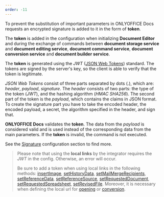 ```yaml
---
order: -11
---
```


To prevent the substitution of important parameters in ONLYOFFICE Docs requests an encrypted signature is added to it in the form of **token**.

The **token** is added in the configuration when initializing **Document Editor** and during the exchange of commands between **document storage service** and **document editing service**, **document command service**, **document conversion service** and **document builder service**.

The **token** is generated using the *JWT* ([JSON Web Tokens](https://jwt.io/)) standard. The tokens are signed by the server's key, so the client is able to verify that the token is legitimate.

*JSON Web Tokens* consist of three parts separated by dots (.), which are: *header*, *payload*, *signature*. The *header* consists of two parts: the type of the token (*JWT*), and the hashing algorithm (*HMAC SHA256*). The second part of the token is the *payload*, which contains the claims in JSON format. To create the signature part you have to take the encoded header, the encoded payload, a secret, the algorithm specified in the header, and sign that.

**ONLYOFFICE Docs** validates the **token**. The data from the *payload* is considered valid and is used instead of the corresponding data from the main parameters. If the **token** is invalid, the command is not executed.

See the [Signature](../../../Additional%20API/Signature/index.md) configuration section to find more.

> Please note that using the **local links** by the integrator requires the *JWT* in the config. Otherwise, an error will occur.
> 
> Be sure to add a token when using local links in the following methods: [insertImage](../../../Usage%20API/Methods/index.md#insertimage), [setHistoryData](../../../Usage%20API/Methods/index.md#sethistorydata), [setMailMergeRecipients](../../../Usage%20API/Methods/index.md#setmailmergerecipients), [setReferenceData](../../../Usage%20API/Methods/index.md#setreferencedata), [setReferenceSource](../../../Usage%20API/Methods/index.md#setreferencesource), [setRequestedDocument](../../../Usage%20API/Methods/index.md#setrequesteddocument), [setRequestedSpreadsheet](../../../Usage%20API/Methods/index.md#setrequestedspreadsheet), [setRevisedFile](../../../Usage%20API/Methods/index.md#setrevisedfile). Moreover, it is necessary when defining the local url for [opening](../../../Usage%20API/Config/Document/index.md#url) or [conversion](../../../Additional%20API/Conversion%20API/index.md#url).
